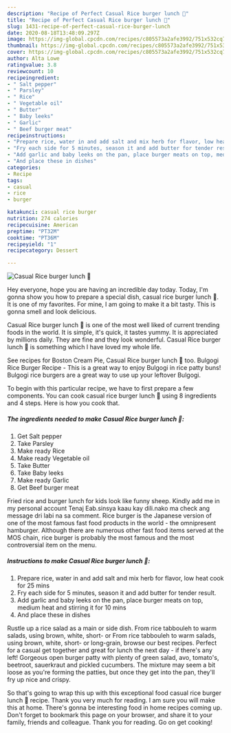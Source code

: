 ```yaml
---
description: "Recipe of Perfect Casual Rice burger lunch 🥗"
title: "Recipe of Perfect Casual Rice burger lunch 🥗"
slug: 1431-recipe-of-perfect-casual-rice-burger-lunch
date: 2020-08-18T13:48:09.297Z
image: https://img-global.cpcdn.com/recipes/c805573a2afe3992/751x532cq70/casual-rice-burger-lunch-🥗-recipe-main-photo.jpg
thumbnail: https://img-global.cpcdn.com/recipes/c805573a2afe3992/751x532cq70/casual-rice-burger-lunch-🥗-recipe-main-photo.jpg
cover: https://img-global.cpcdn.com/recipes/c805573a2afe3992/751x532cq70/casual-rice-burger-lunch-🥗-recipe-main-photo.jpg
author: Alta Lowe
ratingvalue: 3.8
reviewcount: 10
recipeingredient:
- " Salt pepper"
- " Parsley"
- " Rice"
- " Vegetable oil"
- " Butter"
- " Baby leeks"
- " Garlic"
- " Beef burger meat"
recipeinstructions:
- "Prepare rice, water in and add salt and mix herb for flavor, low heat cook for 25 mins"
- "Fry each side for 5 minutes, season it and add butter for tender result."
- "Add garlic and baby leeks on the pan, place burger meats on top, medium heat and stirring it for 10 mins"
- "And place these in dishes"
categories:
- Recipe
tags:
- casual
- rice
- burger

katakunci: casual rice burger 
nutrition: 274 calories
recipecuisine: American
preptime: "PT32M"
cooktime: "PT36M"
recipeyield: "1"
recipecategory: Dessert

---
```



![Casual Rice burger lunch 🥗](https://img-global.cpcdn.com/recipes/c805573a2afe3992/751x532cq70/casual-rice-burger-lunch-🥗-recipe-main-photo.jpg)

Hey everyone, hope you are having an incredible day today. Today, I'm gonna show you how to prepare a special dish, casual rice burger lunch 🥗. It is one of my favorites. For mine, I am going to make it a bit tasty. This is gonna smell and look delicious.

Casual Rice burger lunch 🥗 is one of the most well liked of current trending foods in the world. It is simple, it's quick, it tastes yummy. It is appreciated by millions daily. They are fine and they look wonderful. Casual Rice burger lunch 🥗 is something which I have loved my whole life.

See recipes for Boston Cream Pie, Casual Rice burger lunch 🥗 too. Bulgogi Rice Burger Recipe - This is a great way to enjoy Bulgogi in rice patty buns! Bulgogi rice burgers are a great way to use up your leftover Bulgogi.


To begin with this particular recipe, we have to first prepare a few components. You can cook casual rice burger lunch 🥗 using 8 ingredients and 4 steps. Here is how you cook that.

<!--inarticleads1-->

##### The ingredients needed to make Casual Rice burger lunch 🥗:

1. Get  Salt pepper
1. Take  Parsley
1. Make ready  Rice
1. Make ready  Vegetable oil
1. Take  Butter
1. Take  Baby leeks
1. Make ready  Garlic
1. Get  Beef burger meat


Fried rice and burger lunch for kids look like funny sheep. Kindly add me in my personal account Tenaj Eab.sinsya kaau kay dili.nako ma check ang message dri labi na sa comment. Rice burger is the Japanese version of one of the most famous fast food products in the world - the omnipresent hamburger. Although there are numerous other fast food items served at the MOS chain, rice burger is probably the most famous and the most controversial item on the menu. 

<!--inarticleads2-->

##### Instructions to make Casual Rice burger lunch 🥗:

1. Prepare rice, water in and add salt and mix herb for flavor, low heat cook for 25 mins
1. Fry each side for 5 minutes, season it and add butter for tender result.
1. Add garlic and baby leeks on the pan, place burger meats on top, medium heat and stirring it for 10 mins
1. And place these in dishes


Rustle up a rice salad as a main or side dish. From rice tabbouleh to warm salads, using brown, white, short- or From rice tabbouleh to warm salads, using brown, white, short- or long-grain, browse our best recipes. Perfect for a casual get together and great for lunch the next day - if there&#39;s any left! Gorgeous open burger patty with plenty of green salad, avo, tomato&#39;s, beetroot, sauerkraut and pickled cucumbers. The mixture may seem a bit loose as you&#39;re forming the patties, but once they get into the pan, they&#39;ll fry up nice and crispy. 

So that's going to wrap this up with this exceptional food casual rice burger lunch 🥗 recipe. Thank you very much for reading. I am sure you will make this at home. There's gonna be interesting food in home recipes coming up. Don't forget to bookmark this page on your browser, and share it to your family, friends and colleague. Thank you for reading. Go on get cooking!
